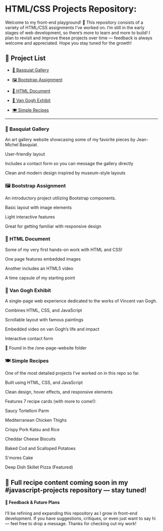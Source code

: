 # HTML/CSS Projects Repository:
Welcome to my front-end playground! 🎨
This repository consists of a variety of HTML/CSS assignments I’ve worked on. I’m still in the early stages of web development, so there’s more to learn and more to build! I plan to revisit and improve these projects over time — feedback is always welcome and appreciated. Hope you stay tuned for the growth!

## 📂 Project List
- [🎨 Basquiat Gallery](#🎨-Basquiat-Gallery)

- [🖼️ Bootstrap Assignment](#🖼️-Bootstrap-Assignment)

- [📄 HTML Document](#📄-HTML-Document)

- [🌻 Van Gogh Exhibit](🌻-Van-Gogh-Exhibit)

- [🍽️ Simple Recipes](🍽️-Simple-Recipes)

-------
### 🎨 Basquiat Gallery
An art gallery website showcasing some of my favorite pieces by Jean-Michel Basquiat.

User-friendly layout

Includes a contact form so you can message the gallery directly

Clean and modern design inspired by museum-style layouts

### 🖼️ Bootstrap Assignment
An introductory project utilizing Bootstrap components.

Basic layout with image elements

Light interactive features

Great for getting familiar with responsive design

### 📄 HTML Document
Some of my very first hands-on work with HTML and CSS!

One page features embedded images

Another includes an HTML5 video

A time capsule of my starting point

### 🌻 Van Gogh Exhibit
A single-page web experience dedicated to the works of Vincent van Gogh.

Combines HTML, CSS, and JavaScript

Scrollable layout with famous paintings

Embedded video on van Gogh’s life and impact

Interactive contact form

🔎 Found in the /one-page-website folder

### 🍽️ Simple Recipes
One of the most detailed projects I’ve worked on in this repo so far.

Built using HTML, CSS, and JavaScript

Clean design, hover effects, and responsive elements

Features 7 recipe cards (with more to come!):

Saucy Tortelloni Parm

Mediterranean Chicken Thighs

Crispy Pork Katsu and Rice

Cheddar Cheese Biscuits

Baked Cod and Scalloped Potatoes

S'mores Cake

Deep Dish Skillet Pizza (Featured)

🍕 Full recipe content coming soon in my #javascript-projects repository — stay tuned!
------
#### 💬 Feedback & Future Plans
I’ll be refining and expanding this repository as I grow in front-end development.
If you have suggestions, critiques, or even just want to say hi — feel free to drop a message. Thanks for checking out my work!
